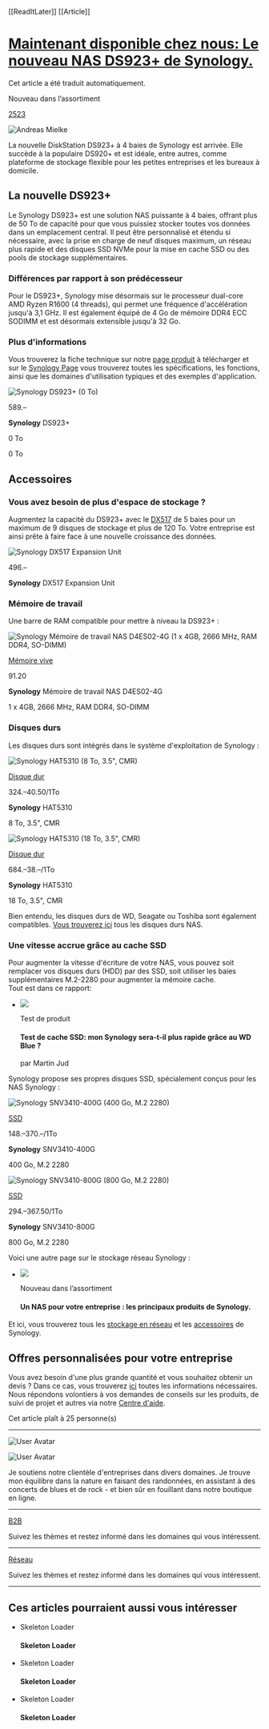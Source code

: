[[ReadItLater]] [[Article]]

# [Maintenant disponible chez nous: Le nouveau NAS DS923+ de Synology.](https://www.digitec.ch/fr/page/maintenant-disponible-chez-nous-le-nouveau-nas-ds923-de-synology-25731)

Cet article a été traduit automatiquement.

Nouveau dans l’assortiment

[25](https://www.digitec.ch/fr/page/maintenant-disponible-chez-nous-le-nouveau-nas-ds923-de-synology-25731#likes)[23](https://www.digitec.ch/fr/page/maintenant-disponible-chez-nous-le-nouveau-nas-ds923-de-synology-25731#comments)

![Andreas Mielke](https://www.digitec.ch/im/Files/4/8/5/1/7/7/1/7/TOM_6361.JPG?impolicy=PictureComponent&resizeWidth=36)

La nouvelle DiskStation DS923+ à 4 baies de Synology est arrivée. Elle succède à la populaire DS920+ et est idéale, entre autres, comme plateforme de stockage flexible pour les petites entreprises et les bureaux à domicile.

## La nouvelle DS923+

Le Synology DS923+ est une solution NAS puissante à 4 baies, offrant plus de 50 To de capacité pour que vous puissiez stocker toutes vos données dans un emplacement central. Il peut être personnalisé et étendu si nécessaire, avec la prise en charge de neuf disques maximum, un réseau plus rapide et des disques SSD NVMe pour la mise en cache SSD ou des pools de stockage supplémentaires.

### Différences par rapport à son prédécesseur

Pour le DS923+, Synology mise désormais sur le processeur dual-core AMD Ryzen R1600 (4 threads), qui permet une fréquence d'accélération jusqu'à 3,1 GHz. Il est également équipé de 4 Go de mémoire DDR4 ECC SODIMM et est désormais extensible jusqu'à 32 Go.

### Plus d'informations

Vous trouverez la fiche technique sur notre [page produit](https://www.digitec.ch/fr/s1/product/synology-ds923-0-tb-network%20storage-23108534) à télécharger et sur le [Synology Page](https://www.synology.com/fr-fr/products/DS923+) vous trouverez toutes les spécifications, les fonctions, ainsi que les domaines d'utilisation typiques et des exemples d'application.

![Synology DS923+ (0 To)](https://www.digitec.ch/im/Files/7/1/2/0/1/6/4/0/253713229_xxl3.jpg?impolicy=ProductTileImage&resizeWidth=314&resizeHeight=314&cropWidth=314&cropHeight=314)

589.–

**Synology** DS923+

0 To

0 To

[](https://www.digitec.ch/fr/product/synology-ds923-0-to-serveur-de-stockage-en-reseau-23108534)

## Accessoires

### Vous avez besoin de plus d'espace de stockage ?

Augmentez la capacité du DS923+ avec le [DX517](https://www.digitec.ch/fr/s1/product/synology-dx517-expansion-unit-network%20storage-nas-zubehoer-6280895) de 5 baies pour un maximum de 9 disques de stockage et plus de 120 To. Votre entreprise est ainsi prête à faire face à une nouvelle croissance des données.

![Synology DX517 Expansion Unit](https://www.digitec.ch/im/Files/7/7/0/0/2/9/9/002.jpg?impolicy=ProductTileImage&resizeWidth=314&resizeHeight=314&cropWidth=314&cropHeight=314)

496.–

**Synology** DX517 Expansion Unit

[](https://www.digitec.ch/fr/product/synology-dx517-expansion-unit-serveurs-de-stockage-en-reseau-nas-accessoires-6280895)

### Mémoire de travail

Une barre de RAM compatible pour mettre à niveau la DS923+ :

![Synology Mémoire de travail NAS D4ES02-4G (1 x 4GB, 2666 MHz, RAM DDR4, SO-DIMM)](https://www.digitec.ch/im/Files/5/2/1/1/5/2/6/7/214089198_xxl3.jpg?impolicy=ProductTileImage&resizeWidth=200&resizeHeight=200&cropWidth=200&cropHeight=200)

[Mémoire vive](https://www.digitec.ch/fr/producttype/memoire-vive-2)

91.20

**Synology** Mémoire de travail NAS D4ES02-4G

1 x 4GB, 2666 MHz, RAM DDR4, SO-DIMM

[](https://www.digitec.ch/fr/product/synology-memoire-de-travail-nas-d4es02-4g-1-x-4gb-2666-mhz-ram-ddr4-so-dimm-memoire-vive-17525803)

### Disques durs

Les disques durs sont intégrés dans le système d'exploitation de Synology :

![Synology HAT5310 (8 To, 3.5", CMR)](https://www.digitec.ch/im/Files/6/8/2/2/9/2/4/7/667e97f6-be80-4af3-b0eb-db8242223fd7.jpg?impolicy=ProductTileImage&resizeWidth=200&resizeHeight=200&cropWidth=200&cropHeight=200)

[Disque dur](https://www.digitec.ch/fr/producttype/disque-dur-36)

324.–40.50/1To

**Synology** HAT5310

8 To, 3.5", CMR

[](https://www.digitec.ch/fr/product/synology-hat5310-8-to-35-cmr-disque-dur-21470063)

![Synology HAT5310 (18 To, 3.5", CMR)](https://www.digitec.ch/im/Files/6/8/2/2/9/2/4/2/667e97f6-be80-4af3-b0eb-db8242223fd7.jpg?impolicy=ProductTileImage&resizeWidth=200&resizeHeight=200&cropWidth=200&cropHeight=200)

[Disque dur](https://www.digitec.ch/fr/producttype/disque-dur-36)

684.–38.–/1To

**Synology** HAT5310

18 To, 3.5", CMR

[](https://www.digitec.ch/fr/product/synology-hat5310-18-to-35-cmr-disque-dur-21572968)

Bien entendu, les disques durs de WD, Seagate ou Toshiba sont également compatibles. [Vous trouverez ici](https://www.digitec.ch/fr/s1/producttype/disque%20dur-36?filter=t_22140%3D9824) tous les disques durs NAS.

### Une vitesse accrue grâce au cache SSD

Pour augmenter la vitesse d'écriture de votre NAS, vous pouvez soit remplacer vos disques durs (HDD) par des SSD, soit utiliser les baies supplémentaires M.2-2280 pour augmenter la mémoire cache.  
Tout est dans ce rapport:

-   [](https://www.digitec.ch/fr/page/test-de-cache-ssd-mon-synology-sera-t-il-plus-rapide-grace-au-wd-blue--17912)
    
    ![](https://www.digitec.ch/im/Files/3/9/0/0/6/8/9/8/DSC0477721.jpeg)
    
    Test de produit
    
    #### Test de cache SSD: mon Synology sera-t-il plus rapide grâce au WD Blue ?
    
    par Martin Jud
    

Synology propose ses propres disques SSD, spécialement conçus pour les NAS Synology :

![Synology SNV3410-400G (400 Go, M.2 2280)](https://www.digitec.ch/im/Files/5/3/1/0/6/3/8/1/215529935_xxl3.jpg?impolicy=ProductTileImage&resizeWidth=200&resizeHeight=200&cropWidth=200&cropHeight=200)

[SSD](https://www.digitec.ch/fr/producttype/ssd-545)

148.–370.–/1To

**Synology** SNV3410-400G

400 Go, M.2 2280

[](https://www.digitec.ch/fr/product/synology-snv3410-400g-400-go-m2-2280-ssd-17821364)

![Synology SNV3410-800G (800 Go, M.2 2280)](https://www.digitec.ch/im/Files/6/5/7/2/0/3/5/7/228994267_xxl3.jpg?impolicy=ProductTileImage&resizeWidth=200&resizeHeight=200&cropWidth=200&cropHeight=200)

[SSD](https://www.digitec.ch/fr/producttype/ssd-545)

294.–367.50/1To

**Synology** SNV3410-800G

800 Go, M.2 2280

[](https://www.digitec.ch/fr/product/synology-snv3410-800g-800-go-m2-2280-ssd-21470052)

Voici une autre page sur le stockage réseau Synology :

-   [](https://www.digitec.ch/fr/page/un-nas-pour-votre-entreprise-les-principaux-produits-de-synology-24688)
    
    ![](https://www.digitec.ch/im/Files/6/8/2/2/9/0/9/8/Syno%20Masterr21.jpeg)
    
    Nouveau dans l’assortiment
    
    #### Un NAS pour votre entreprise : les principaux produits de Synology.
    

Et ici, vous trouverez tous les [stockage en réseau](https://www.digitec.ch/fr/producttype/stockage%20r%C3%A9seau-68%20?filter=t_bra%3D481) et les [accessoires](https://www.digitec.ch/fr/producttype/stockage%20en%20r%C3%A9seau-nas-accessoires-2538?filter=t_bra%3D481) de Synology.

## Offres personnalisées pour votre entreprise

Vous avez besoin d'une plus grande quantité et vous souhaitez obtenir un devis ? Dans ce cas, vous trouverez [ici](https://www.digitec.ch/fr/wiki/6106) toutes les informations nécessaires. Nous répondons volontiers à vos demandes de conseils sur les produits, de suivi de projet et autres via notre [Centre d'aide](https://helpcenter.galaxus.ch/hc/fr).

Cet article plaît à 25 personne(s)

---

![User Avatar](https://www.digitec.ch/im/Files/4/8/5/1/7/7/1/7/TOM_6361.JPG?impolicy=PictureComponent&resizeWidth=96)

![User Avatar](https://www.digitec.ch/im/Files/4/8/5/1/7/7/1/7/TOM_6361.JPG?impolicy=PictureComponent&resizeWidth=48)

Je soutiens notre clientèle d'entreprises dans divers domaines. Je trouve mon équilibre dans la nature en faisant des randonnées, en assistant à des concerts de blues et de rock - et bien sûr en fouillant dans notre boutique en ligne.

---

[B2B](https://www.digitec.ch/fr/topic/1192)

Suivez les thèmes et restez informé dans les domaines qui vous intéressent.

---

[Réseau](https://www.digitec.ch/fr/topic/1418)

Suivez les thèmes et restez informé dans les domaines qui vous intéressent.

---

## Ces articles pourraient aussi vous intéresser

-   Skeleton Loader
    
    #### Skeleton Loader
    
-   Skeleton Loader
    
    #### Skeleton Loader
    
-   Skeleton Loader
    
    #### Skeleton Loader